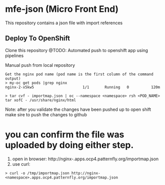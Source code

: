 mfe-json (Micro Front End)
==================

This repository contains a json file with import references

Deploy To OpenShift
--------------------------------------
Clone this repository
@TODO: Automated push to openshift app using pipelines

Manual push from local repository
```
Get the nginx pod name (pod name is the first column of the command output)
> my-oc get pods |grep nginx
nginx-2-x5kw5                      1/1       Running   0          120m

> tar cvf - importmap.json | oc --namespace <namespace> rsh <POD_NAME> tar xofC - /usr/share/nginx/html
 ```

Note: after you validate the changes have been pushed up to open shift make sire to push the changes to github

# you can confirm the file was uploaded by doing either step.
  1. open in browser: http://nginx-<namespace>.apps.ocp4.patternfly.org/importmap.json
  2. use curl:
  ```
  > curl -o /tmp/importmap.json http://nginx-<namespace>.apps.ocp4.patternfly.org/importmap.json
  ```
